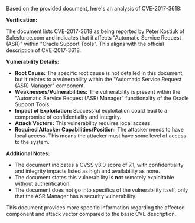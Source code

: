 Based on the provided document, here's an analysis of CVE-2017-3618:

**Verification:**

The document lists CVE-2017-3618 as being reported by Peter Kostiuk of Salesforce.com and indicates that it affects "Automatic Service Request (ASR)" within "Oracle Support Tools". This aligns with the official description of CVE-2017-3618.

**Vulnerability Details:**

*   **Root Cause:** The specific root cause is not detailed in this document, but it relates to a vulnerability within the "Automatic Service Request (ASR) Manager" component.
*   **Weaknesses/Vulnerabilities:** The vulnerability is present within the "Automatic Service Request (ASR) Manager" functionality of the Oracle Support Tools.
*   **Impact of Exploitation:** Successful exploitation could lead to a compromise of confidentiality and integrity.
*   **Attack Vectors:** This vulnerability requires local access.
*  **Required Attacker Capabilities/Position:** The attacker needs to have local access. This means the attacker must have some level of access to the system.

**Additional Notes:**

*   The document indicates a CVSS v3.0 score of 7.1, with confidentiality and integrity impacts listed as high and availability as none.
*   The document states this vulnerability is **not** remotely exploitable without authentication.
*   The document does not go into specifics of the vulnerability itself, only that the ASR Manager has a security vulnerability.

This document provides more specific information regarding the affected component and attack vector compared to the basic CVE description.